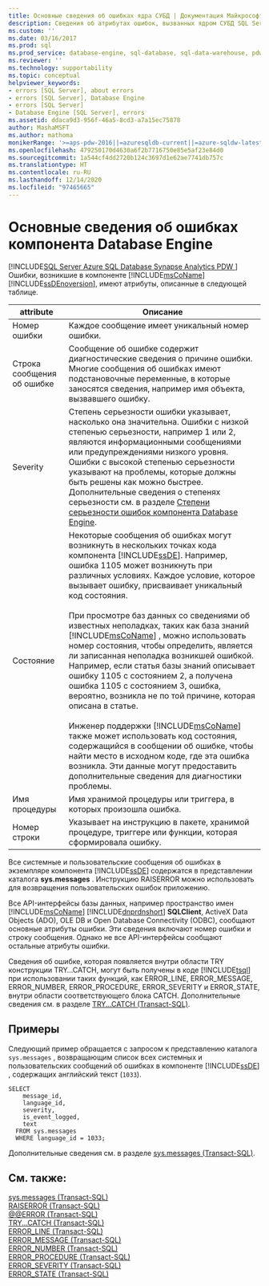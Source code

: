 ```yaml
---
title: Основные сведения об ошибках ядра СУБД | Документация Майкрософт
description: Сведения об атрибутах ошибок, вызванных ядром СУБД SQL Server, а также о том, как получить доступ ко всем системным и пользовательским сообщениям об ошибках из sys.messages.
ms.custom: ''
ms.date: 03/16/2017
ms.prod: sql
ms.prod_service: database-engine, sql-database, sql-data-warehouse, pdw
ms.reviewer: ''
ms.technology: supportability
ms.topic: conceptual
helpviewer_keywords:
- errors [SQL Server], about errors
- errors [SQL Server], Database Engine
- errors [SQL Server]
- Database Engine [SQL Server], errors
ms.assetid: ddaca9d3-956f-46a5-8cd3-a7a15ec75878
author: MashaMSFT
ms.author: mathoma
monikerRange: '>=aps-pdw-2016||=azuresqldb-current||=azure-sqldw-latest||>=sql-server-2016||>=sql-server-linux-2017||=azuresqldb-mi-current'
ms.openlocfilehash: 479250170d4630a6f2b7716750e85e5af23e84d0
ms.sourcegitcommit: 1a544cf4dd2720b124c3697d1e62ae7741db757c
ms.translationtype: HT
ms.contentlocale: ru-RU
ms.lasthandoff: 12/14/2020
ms.locfileid: "97465665"
---
```

# <a name="understanding-database-engine-errors"></a>Основные сведения об ошибках компонента Database Engine
[!INCLUDE[SQL Server Azure SQL Database Synapse Analytics PDW ](../../includes/applies-to-version/sql-asdb-asdbmi-asa-pdw.md)]
  Ошибки, возникшие в компоненте [!INCLUDE[msCoName](../../includes/msconame-md.md)] [!INCLUDE[ssDEnoversion](../../includes/ssdenoversion-md.md)], имеют атрибуты, описанные в следующей таблице.  
  
|attribute|Описание|  
|---------------|-----------------|  
|Номер ошибки|Каждое сообщение имеет уникальный номер ошибки.|  
|Строка сообщения об ошибке|Сообщение об ошибке содержит диагностические сведения о причине ошибки. Многие сообщения об ошибках имеют подстановочные переменные, в которые заносятся сведения, например имя объекта, вызвавшего ошибку.|  
|Severity|Степень серьезности ошибки указывает, насколько она значительна. Ошибки с низкой степенью серьезности, например 1 или 2, являются информационными сообщениями или предупреждениями низкого уровня. Ошибки с высокой степенью серьезности указывают на проблемы, которые должны быть решены как можно быстрее. Дополнительные сведения о степенях серьезности см. в разделе [Степени серьезности ошибок компонента Database Engine](../../relational-databases/errors-events/database-engine-error-severities.md).|  
|Состояние|Некоторые сообщения об ошибках могут возникнуть в нескольких точках кода компонента [!INCLUDE[ssDE](../../includes/ssde-md.md)]. Например, ошибка 1105 может возникнуть при различных условиях. Каждое условие, которое вызывает ошибку, присваивает уникальный код состояния.<br /><br /> При просмотре баз данных со сведениями об известных неполадках, таких как база знаний [!INCLUDE[msCoName](../../includes/msconame-md.md)] , можно использовать номер состояния, чтобы определить, является ли записанная неполадка возникшей ошибкой. Например, если статья базы знаний описывает ошибку 1105 с состоянием 2, а получена ошибка 1105 с состоянием 3, ошибка, вероятно, возникла не по той причине, которая описана в статье.<br /><br /> Инженер поддержки [!INCLUDE[msCoName](../../includes/msconame-md.md)] также может использовать код состояния, содержащийся в сообщении об ошибке, чтобы найти место в исходном коде, где эта ошибка возникла. Эти данные могут предоставить дополнительные сведения для диагностики проблемы.|  
|Имя процедуры|Имя хранимой процедуры или триггера, в которых произошла ошибка.|  
|Номер строки|Указывает на инструкцию в пакете, хранимой процедуре, триггере или функции, которая сформировала ошибку.|  
  
 Все системные и пользовательские сообщения об ошибках в экземпляре компонента [!INCLUDE[ssDE](../../includes/ssde-md.md)] содержатся в представлении каталога **sys.messages** . Инструкцию RAISERROR можно использовать для возвращения пользовательских ошибок приложению.  
  
 Все API-интерфейсы базы данных, например пространство имен [!INCLUDE[msCoName](../../includes/msconame-md.md)] [!INCLUDE[dnprdnshort](../../includes/dnprdnshort-md.md)] **SQLClient**, ActiveX Data Objects (ADO), OLE DB и Open Database Connectivity (ODBC), сообщают основные атрибуты ошибки. Эти сведения включают номер ошибки и строку сообщения. Однако не все API-интерфейсы сообщают остальные атрибуты ошибки.  
  
 Сведения об ошибке, которая появляется внутри области TRY конструкции TRY…CATCH, могут быть получены в коде [!INCLUDE[tsql](../../includes/tsql-md.md)] при использовании таких функций, как ERROR_LINE, ERROR_MESSAGE, ERROR_NUMBER, ERROR_PROCEDURE, ERROR_SEVERITY и ERROR_STATE, внутри области соответствующего блока CATCH. Дополнительные сведения см. в разделе [TRY...CATCH (Transact-SQL)](../../t-sql/language-elements/try-catch-transact-sql.md).  
  
## <a name="examples"></a>Примеры  
 Следующий пример обращается с запросом к представлению каталога `sys.messages` , возвращающим список всех системных и пользовательских сообщений об ошибках в компоненте [!INCLUDE[ssDE](../../includes/ssde-md.md)] , содержащих английский текст (`1033`).  
  
```  
SELECT  
    message_id,  
    language_id,  
    severity,  
    is_event_logged,  
    text  
  FROM sys.messages  
  WHERE language_id = 1033;  
```  
  
 Дополнительные сведения см. в разделе [sys.messages (Transact-SQL)](../../relational-databases/system-catalog-views/messages-for-errors-catalog-views-sys-messages.md).  
  
## <a name="see-also"></a>См. также:  
 [sys.messages (Transact-SQL)](../../relational-databases/system-catalog-views/messages-for-errors-catalog-views-sys-messages.md)   
 [RAISERROR (Transact-SQL)](../../t-sql/language-elements/raiserror-transact-sql.md)   
 [@@ERROR (Transact-SQL)](../../t-sql/functions/error-transact-sql.md)   
 [TRY...CATCH (Transact-SQL)](../../t-sql/language-elements/try-catch-transact-sql.md)   
 [ERROR_LINE (Transact-SQL)](../../t-sql/functions/error-line-transact-sql.md)   
 [ERROR_MESSAGE (Transact-SQL)](../../t-sql/functions/error-message-transact-sql.md)   
 [ERROR_NUMBER (Transact-SQL)](../../t-sql/functions/error-number-transact-sql.md)   
 [ERROR_PROCEDURE (Transact-SQL)](../../t-sql/functions/error-procedure-transact-sql.md)   
 [ERROR_SEVERITY (Transact-SQL)](../../t-sql/functions/error-severity-transact-sql.md)   
 [ERROR_STATE (Transact-SQL)](../../t-sql/functions/error-state-transact-sql.md)  
  
  
